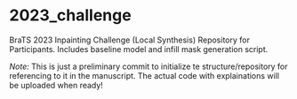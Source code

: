 # 2023_challenge
BraTS 2023 Inpainting Challenge (Local Synthesis) Repository for Participants. Includes baseline model and infill mask generation script.

_Note:_ This is just a preliminary commit to initialize te structure/repository for referencing to it in the manuscript. The actual code with explainations will be uploaded when ready!
